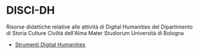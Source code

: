 # DISCI-DH

Risorse didattiche relative alle attività di Digital Humanities del Dipartimento di Storia Culture Civiltà dell'Alma Mater Studiorum Università di Bologna

 * [Strumenti Digital Humanities](https://github.com/IreneVagionakis/DISCI-DH/wiki/Strumenti-Digital-Humanities)
